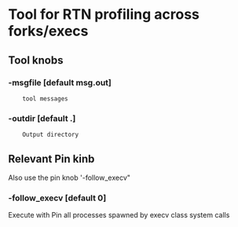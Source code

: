 # Tool for RTN profiling across forks/execs
## Tool knobs
### -msgfile  [default msg.out]
        tool messages
### -outdir  [default .]
        Output directory

## Relevant Pin kinb
 Also use the pin  knob '-follow_execv"
### -follow_execv  [default 0]
  Execute with Pin all processes spawned by execv class system calls
